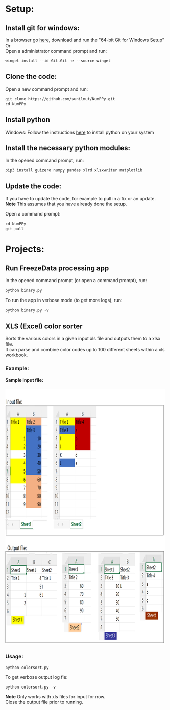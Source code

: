 # Setup:
## Install git for windows:
In a browser go [here](https://git-scm.com/download/win), download and
run the "64-bit Git for Windows Setup"<br/>
Or<br/>
Open a administrator command prompt and run:

```
winget install --id Git.Git -e --source winget
```

## Clone the code:
Open a new command prompt and run:

```
git clone https://github.com/sunilmut/NumPPy.git
cd NumPPy
```

## Install python
Windows:
Follow the instructions [here](https://docs.microsoft.com/en-us/windows/python/scripting) to install python
on your system

## Install the necessary python modules:
In the opened command prompt, run:

```
pip3 install guizero numpy pandas xlrd xlsxwriter matplotlib
```

## Update the code:
If you have to update the code, for example to pull in a fix or an update.<br/>
**Note**
This assumes that you have already done the setup.<br/>

Open a command prompt:
```
cd NumPPy
git pull
```

# Projects:
## Run FreezeData processing app
In the opened command prompt (or open a command prompt), run:
```python
python binary.py
```

To run the app in verbose mode (to get more logs), run:
```python
python binary.py -v
```

## XLS (Excel) color sorter
Sorts the various colors in a given input xls file and outputs
them to a xlsx file.<br/>
It can parse and combine color codes up to 100 different sheets
within a xls workbook.

### Example:
#### Sample input file:
<img
src="./colorsort_input1.png"
alt="Alt text"
title="Sample input file"
style="display: inline-block; margin: 0 auto"
width="500"
height="800">

### Usage:
```
python colorsort.py
```
To get verbose output log fie:
```
python colorsort.py -v
```

**Note**
Only works with xls files for input for now.<br/>
Close the output file prior to running.

